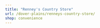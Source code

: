 ```yaml
---
title: "Renney's Country Store"
url: /dover-plains/renneys-country-store/
shop: convenience
---
```

